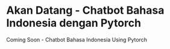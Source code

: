 Akan Datang - Chatbot Bahasa Indonesia dengan Pytorch
=====================================================
Coming Soon - Chatbot Bahasa Indonesia Using Pytorch
